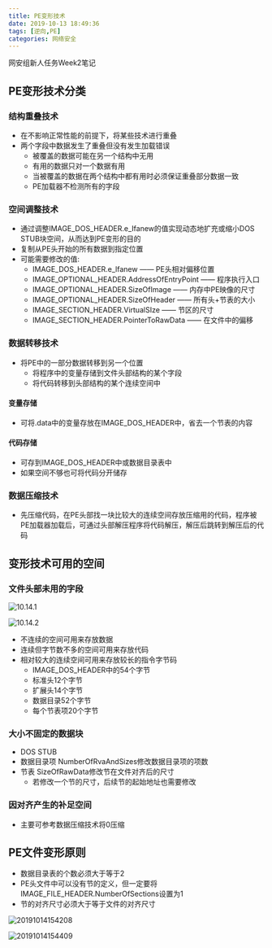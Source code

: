 ```yaml
---
title: PE变形技术
date: 2019-10-13 18:49:36
tags: [逆向,PE]
categories: 网络安全
---
```


网安组新人任务Week2笔记
<!--more--> 

## PE变形技术分类
### 结构重叠技术
* 在不影响正常性能的前提下，将某些技术进行重叠
* 两个字段中数据发生了重叠但没有发生加载错误
    * 被覆盖的数据可能在另一个结构中无用
    * 有用的数据只对一个数据有用
    * 当被覆盖的数据在两个结构中都有用时必须保证重叠部分数据一致
    * PE加载器不检测所有的字段

### 空间调整技术
* 通过调整IMAGE_DOS_HEADER.e_Ifanew的值实现动态地扩充或缩小DOS STUB块空间，从而达到PE变形的目的
* 复制从PE头开始的所有数据到指定位置
* 可能需要修改的值:
    * IMAGE_DOS_HEADER.e_lfanew —— PE头相对偏移位置
    * IMAGE_OPTIONAL_HEADER.AddressOfEntryPoint —— 程序执行入口
    * IMAGE_OPTIONAL_HEADER.SizeOfImage —— 内存中PE映像的尺寸
    * IMAGE_OPTIONAL_HEADER.SizeOfHeader —— 所有头+节表的大小
    * IMAGE_SECTION_HEADER.VirtualSIze —— 节区的尺寸
    * IMAGE_SECTION_HEADER.PointerToRawData —— 在文件中的偏移

### 数据转移技术
* 将PE中的一部分数据转移到另一个位置
    * 将程序中的变量存储到文件头部结构的某个字段
    * 将代码转移到头部结构的某个连续空间中

#### 变量存储
* 可将.data中的变量存放在IMAGE_DOS_HEADER中，省去一个节表的内容

#### 代码存储
* 可存到IMAGE_DOS_HEADER中或数据目录表中
* 如果空间不够也可将代码分开储存

### 数据压缩技术
* 先压缩代码，在PE头部找一块比较大的连续空间存放压缩用的代码，程序被PE加载器加载后，可通过头部解压程序将代码解压，解压后跳转到解压后的代码

## 变形技术可用的空间
### 文件头部未用的字段
![10.14.1](https://gitee.com/know_the_emperor/picture/raw/master/pictures/10.14.1.png)

![10.14.2](https://gitee.com/know_the_emperor/picture/raw/master/pictures/10.14.2.png)

* 不连续的空间可用来存放数据
* 连续但字节数不多的空间可用来存放代码
* 相对较大的连续空间可用来存放较长的指令字节码
    * IMAGE_DOS_HEADER中的54个字节
    * 标准头12个字节
    * 扩展头14个字节
    * 数据目录52个字节
    * 每个节表项20个字节

### 大小不固定的数据块
* DOS STUB
* 数据目录项  NumberOfRvaAndSizes修改数据目录项的项数
* 节表  SizeOfRawData修改节在文件对齐后的尺寸
    * 若修改一个节的尺寸，后续节的起始地址也需要修改

### 因对齐产生的补足空间
* 主要可参考数据压缩技术将0压缩

## PE文件变形原则
* 数据目录表的个数必须大于等于2
* PE头文件中可以没有节的定义，但一定要将IMAGE_FILE_HEADER.NumberOfSections设置为1
* 节的对齐尺寸必须大于等于文件的对齐尺寸

![20191014154208](https://gitee.com/know_the_emperor/picture/raw/master/pictures/20191014154208.png)

![20191014154409](https://gitee.com/know_the_emperor/picture/raw/master/pictures/20191014154409.png)


